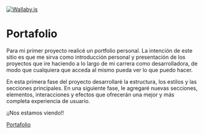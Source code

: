 [![Wallaby.js](https://img.shields.io/badge/wallaby.js-powered-blue.svg?style=flat&logo=github)](https://wallabyjs.com/oss/)

# Portafolio

Para mi primer proyecto realicé un portfolio personal. La intención de este sitio es que me sirva como introducción personal y presentación 
de los proyectos que ire haciendo a lo largo de mi carrera como desarrolladora, de modo que cualquiera que acceda al mismo pueda ver lo que 
puedo hacer. 

En esta primera fase del proyecto desarrollaré la estructura, los estilos y las secciones principales. En una siguiente fase, le agregaré 
nuevas secciones, elementos, interacciones y efectos que ofrecerán una mejor y más completa experiencia de usuario.

¡¡Nos estamos viendo!!

[Portafolio](https://lmbd92.github.io/Portafolio/ "Portafolio")
